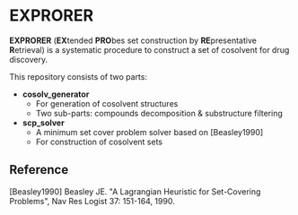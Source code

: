 # EXPRORER
**EXPRORER** (**EX**tended **PRO**bes set construction by **RE**presentative **R**etrieval) is 
a systematic procedure to construct a set of cosolvent for drug discovery.

This repository consists of two parts:
- **cosolv_generator**
  - For generation of cosolvent structures
  - Two sub-parts: compounds decomposition & substructure filtering
- **scp_solver**
  - A minimum set cover problem solver based on [Beasley1990]
  - For construction of cosolvent sets
  
## Reference
[Beasley1990] Beasley JE. "A Lagrangian Heuristic for Set-Covering Problems", Nav Res Logist 37: 151-164, 1990.  
